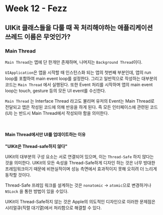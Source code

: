 # Week 12 - Fezz

## UIKit 클래스들을 다룰 때 꼭 처리해야하는 애플리케이션 쓰레드 이름은 무엇인가?



### Main Thread

`Main Thread`는 앱에 단 한개만 존재하며, 나머지는 `Background Thread`이다.

`UIApplication`은 앱을 시작할 때 인스턴스화 되는 앱의 첫번째 부분인데, 앱의 run loop를 포함하여 main event loop를 설정한다. 그리고 일반적으로 작성하는 대부분의 코드는 `Main Thread` 에서 실행된다. 또한 Event 처리를 시작하며 앱의 main event loop는 touch, gesture 등의 모든 UI event를 수신한다. 

`Main Thread` 는 Interface Thread 라고도 불리며 유저의 Event는 Main Thread로 전달되고 앱은 작성된 코드에 의해 반응을 하게 된다. 즉 모든 인터페이스에 관련된 코드(UI) 는 반드시 Main Thread에서 작성되야 함을 의미한다.

<br>

#### Main Thread에서만 UI를 업데이트하는 이유

**"UIKit은 Thread-safe하지 않다"**

UIKit의 대부분의 구성 요소는 서로 연결되어 있으며, 이는 `Thread-Safe` 하지 않다는 것을 의미한다. UIKit의 모든 속성을 Thread-Safe하게 디자인 하는 것은 너무 방대한 프레임워크이기 때문에 비현실적이며 성능 측면에서 효과적이지 못해 오히려 더 느리게 동작할 것이다.

Thread-Safe 프레임 워크를 설계하는 것은 `nonatomic` -> `atomic`으로 변경하거나 `NSLock` 을 통한 방법이 있을 수있다. 

UIKit이 Thread-Safe하지 않는 것은 Apple의 의도적인 디자인으로 이러한 문제점은 시리얼큐(직렬 대기열)에서 처리함으로 해결할 수 있다.
